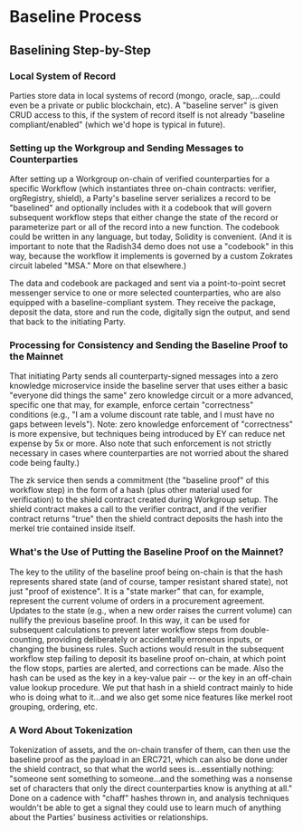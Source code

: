 # Baseline Process

## Baselining Step-by-Step

### Local System of Record

Parties store data in local systems of record \(mongo, oracle, sap,...could even be a private or public blockchain, etc\). A "baseline server" is given CRUD access to this, if the system of record itself is not already "baseline compliant/enabled" \(which we'd hope is typical in future\).

### Setting up the Workgroup and Sending Messages to Counterparties

After setting up a Workgroup on-chain of verified counterparties for a specific Workflow \(which instantiates three on-chain contracts: verifier, orgRegistry, shield\), a Party's baseline server serializes a record to be "baselined" and optionally includes with it a codebook that will govern subsequent workflow steps that either change the state of the record or parameterize part or all of the record into a new function. The codebook could be written in any language, but today, Solidity is convenient. \(And it is important to note that the Radish34 demo does not use a "codebook" in this way, because the workflow it implements is governed by a custom Zokrates circuit labeled "MSA." More on that elsewhere.\)

The data and codebook are packaged and sent via a point-to-point secret messenger service to one or more selected counterparties, who are also equipped with a baseline-compliant system. They receive the package, deposit the data, store and run the code, digitally sign the output, and send that back to the initiating Party.

### Processing for Consistency and Sending the Baseline Proof to the Mainnet

That initiating Party sends all counterparty-signed messages into a zero knowledge microservice inside the baseline server that uses either a basic "everyone did things the same" zero knowledge circuit or a more advanced, specific one that may, for example, enforce certain "correctness" conditions \(e.g., "I am a volume discount rate table, and I must have no gaps between levels"\). Note: zero knowledge enforcement of "correctness" is more expensive, but techniques being introduced by EY can reduce net expense by 5x or more. Also note that such enforcement is not strictly necessary in cases where counterparties are not worried about the shared code being faulty.\)

The zk service then sends a commitment \(the "baseline proof" of this workflow step\) in the form of a hash \(plus other material used for verification\) to the shield contract created during Workgroup setup. The shield contract makes a call to the verifier contract, and if the verifier contract returns "true" then the shield contract deposits the hash into the merkel trie contained inside itself.

### What's the Use of Putting the Baseline Proof on the Mainnet?

The key to the utility of the baseline proof being on-chain is that the hash represents shared state \(and of course, tamper resistant shared state\), not just "proof of existence". It is a "state marker" that can, for example, represent the current volume of orders in a procurement agreement. Updates to the state \(e.g., when a new order raises the current volume\) can nullify the previous baseline proof. In this way, it can be used for subsequent calculations to prevent later workflow steps from double-counting, providing deliberately or accidentally erroneous inputs, or changing the business rules. Such actions would result in the subsequent workflow step failing to deposit its baseline proof on-chain, at which point the flow stops, parties are alerted, and corrections can be made. Also the hash can be used as the key in a key-value pair -- or the key in an off-chain value lookup procedure. We put that hash in a shield contract mainly to hide who is doing what to it...and we also get some nice features like merkel root grouping, ordering, etc.

### A Word About Tokenization

Tokenization of assets, and the on-chain transfer of them, can then use the baseline proof as the payload in an ERC721, which can also be done under the shield contract, so that what the world sees is...essentially nothing: "someone sent something to someone...and the something was a nonsense set of characters that only the direct counterparties know is anything at all." Done on a cadence with "chaff" hashes thrown in, and analysis techniques wouldn't be able to get a signal they could use to learn much of anything about the Parties' business activities or relationships.

